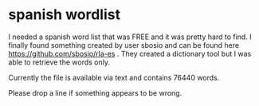 # spanish wordlist

I needed a spanish word list that was FREE and it was pretty hard to find. I finally found something created by user sbosio and can be found here https://github.com/sbosio/rla-es . They created a dictionary tool but I was able to retrieve the words only.

Currently the file is available via text and contains 76440 words.

Please drop a line if something appears to be wrong.
